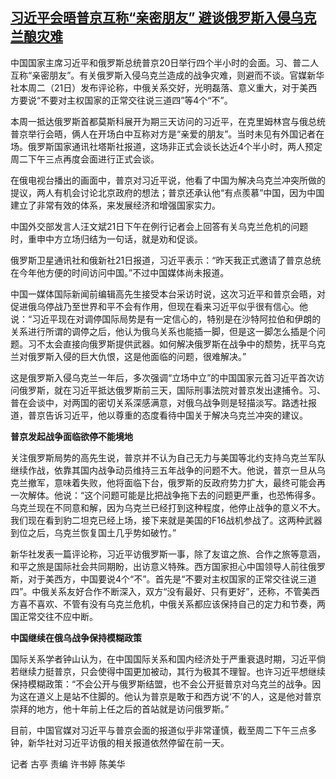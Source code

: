<!--1679393263000-->
[习近平会晤普京互称“亲密朋友” 避谈俄罗斯入侵乌克兰酿灾难](https://www.rfa.org/mandarin/yataibaodao/junshiwaijiao/gt1-03212023060722.html)
------

<p><span style="font-weight: 400;">中国国家主席习近平和俄罗斯总统普京20日举行四个半小时的会面。习、普二人互称“亲密朋友”。有关俄罗斯入侵乌克兰造成的战争灾难，则避而不谈。官媒新华社本周二（21日）发布评论称，中俄关系交好，光明磊落、意义重大，对于美西方要说“不要对主权国家的正常交往说三道四”等4个“不”。</span></p><p><span style="font-weight: 400;">本周一抵达俄罗斯首都莫斯科展开为期三天访问的习近平，在克里姆林宫与俄总统普京举行会晤，俩人在开场白中互称对方是“亲爱的朋友”。当时未见有外国记者在场。俄罗斯国家通讯社塔斯社报道，这场非正式会谈长达近4个半小时，两人预定周二下午三点再度会面进行正式会谈。</span></p><p><span style="font-weight: 400;">在俄电视台播出的画面中，普京对习近平说，他看了中国为解决乌克兰冲突所做的提议，两人有机会讨论北京政府的想法；普京还承认他“有点羨慕”中国，因为中国建立了非常有效的体系，来发展经济和增强国家实力。</span></p><p><span style="font-weight: 400;">中国外交部发言人汪文斌21日下午在例行记者会上回答有关乌克兰危机的问题时，重申中方立场归结为一句话，就是劝和促谈。</span></p><p><span style="font-weight: 400;">俄罗斯卫星通讯社和</span><span style="font-weight: 400;">俄新社</span><span style="font-weight: 400;">21日报道，习近平表示：“昨天我正式邀请了普京总统在今年他方便的时间访问中国。”不过中国媒体尚未报道。</span></p><p><span style="font-weight: 400;">中国一媒体国际新闻前编辑高先生接受本台采访时说，这次习近平和普京会晤，对促进俄乌停战乃至世界和平不会有作用，但现在看来习近平似乎很有信心。他说：“习近平现在对调停国际局势是有一定信心的，特别是在沙特阿拉伯和伊朗的关系进行所谓的调停之后，他认为俄乌关系也能插一脚，但是这一脚怎么插是个问题。习不太会直接向俄罗斯提供武器。如何解决俄罗斯在战争中的颓势，抚平乌克兰对俄罗斯入侵的巨大仇恨，这是他面临的问题，很难解决。”</span></p><p><span style="font-weight: 400;">这是俄罗斯入侵乌克兰一年后，多次强调“立场中立”的中国国家元首习近平首次访问俄罗斯，就在习近平抵达俄罗斯前三天，国际刑事法院对普京发出逮捕令。习、普在会谈中，对两国的密切关系深感满意，对俄乌战争则是轻描淡写。路透社报道，普京告诉习近平，他以尊重的态度看待中国关于解决乌克兰冲突的建议。</span></p><p><b>普京发起战争面临欲停不能境地</b></p><p><span style="font-weight: 400;">关注俄罗斯局势的高先生说，普京并不认为自己无力与美国等北约支持乌克兰军队继续作战，依靠其国内战争动员维持三五年战争的问题不大。他说，普京一旦从乌克兰撤军，意味着失败，他将面临下台，俄罗斯的反政府势力扩大，最终可能会再一次解体。他说：“这个问题可能是比把战争拖下去的问题更严重，也恐怖得多。乌克兰现在不同意和解，因为乌克兰已经打到这种程度，他停止战争的意义不大。我们现在看到豹二坦克已经上场，接下来就是美国的F16战机参战了。这两种武器到位之后，乌克兰恢复国土几乎势如破竹。”</span></p><p><span style="font-weight: 400;">新华社发表一篇评论称，习近平访俄罗斯一事，除了友谊之旅、合作之旅等意涵，和平之旅是国际社会共同期盼，出访意义特殊。西方国家担心中国领导人前往俄罗斯，对于美西方，中国要说4个“不”。首先是“不要对主权国家的正常交往说三道四”。中俄关系友好合作不断深入，双方“没有最好、只有更好”，还称，不管美西方喜不喜欢、不管有没有乌克兰危机，中俄关系都应该保持自己的定力和节奏，两国正常交往不应中断。</span></p><p><b>中国继续在俄乌战争保持模糊政策</b></p><p><span style="font-weight: 400;">国际关系学者钟山认为，在中国国际关系和国内经济处于严重衰退时期，习近平倘若继续力挺普京，只会使得中国更加被动，其行为极其不理智。也许习近平想继续保持模糊政策：“不会公开与俄罗斯结盟，也不会公开挺普京对乌克兰的战争。因为这在道义上是站不住脚的。他认为普京是敢于和西方说‘不’的人，这是他对普京崇拜的地方，他十年前上任之后的首站就是访问俄罗斯。”</span></p><p><span style="font-weight: 400;">目前，中国官媒对习近平与普京会面的报道似乎非常谨慎，截至周二下午三点多钟，新华社对习近平访俄的相关报道依然停留在前一天。</span></p><p></p><p><span style="font-weight: 400;">记者 古亭 责编 许书婷 陈美华  </span></p><p></p>
